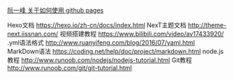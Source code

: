 [阮一峰 关于如何使用 github pages ](http://www.ruanyifeng.com/blog/2012/08/blogging_with_jekyll.html)

Hexo文档 https://hexo.io/zh-cn/docs/index.html
NexT主题文档 http://theme-next.iissnan.com/
视频搭建教程 https://www.bilibili.com/video/av17433920/
.yml语法格式 http://www.ruanyifeng.com/blog/2016/07/yaml.html
MarkDown语法 https://coding.net/help/doc/project/markdown.html
node.js教程 http://www.runoob.com/nodejs/nodejs-tutorial.html
Git教程 http://www.runoob.com/git/git-tutorial.html
